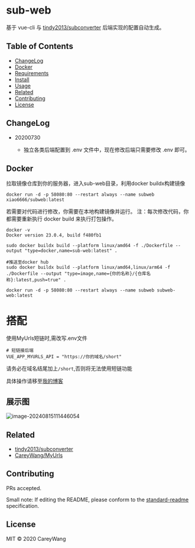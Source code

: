 # sub-web

基于 vue-cli 与 [tindy2013/subconverter](https://github.com/tindy2013/subconverter) 后端实现的配置自动生成。

## Table of Contents

- [ChangeLog](#ChangeLog)
- [Docker](#Docker)
- [Requirements](#Requirements)
- [Install](#install)
- [Usage](#usage)
- [Related](#Related)
- [Contributing](#contributing)
- [License](#license)

## ChangeLog

- 20200730

  - 独立各类后端配置到 .env 文件中，现在修改后端只需要修改 .env 即可。

## Docker

拉取镜像仓库到你的服务器，进入sub-web目录，利用docker buildx构建镜像

```shell
docker run -d -p 58080:80 --restart always --name subweb xiao6666/subweb:latest
```

若需要对代码进行修改，你需要在本地构建镜像并运行。
注：每次修改代码，你都需要重新执行 docker build 来执行打包操作。

```shell
docker -v
Docker version 23.0.4, build f480fb1

sudo docker buildx build --platform linux/amd64 -f ./Dockerfile --output "type=docker,name=sub-web:latest" .

#推送至docker hub
sudo docker buildx build --platform linux/amd64,linux/arm64 -f ./Dockerfile --output "type=image,name={你的名称}/{仓库名称}:latest,push=true" .

docker run -d -p 58080:80 --restart always --name subweb subweb-web:latest
```

# 搭配

使用MyUrls短链时,需改写.env文件
```
# 短链接后端
VUE_APP_MYURLS_API = "https://你的域名/short"
```
请务必在域名结尾加上`/short`,否则将无法使用短链功能

具体操作请移至[我的博客](https://www.dzkeji.site/archives/1723692062553)


## 展示图

![image-20240815111446054](https://cdn.jsdelivr.net/gh/Mrxia/Image-hosting/images/image-20240815111446054.png)


## Related

- [tindy2013/subconverter](https://github.com/tindy2013/subconverter)
- [CareyWang/MyUrls](https://github.com/CareyWang/MyUrls)


## Contributing

PRs accepted.

Small note: If editing the README, please conform to the [standard-readme](https://github.com/RichardLitt/standard-readme) specification.

## License

MIT © 2020 CareyWang
